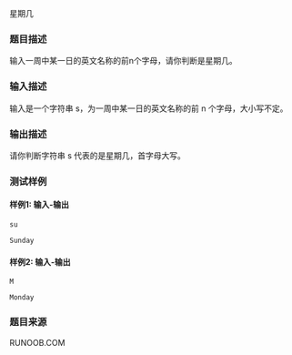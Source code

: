 星期几

### 题目描述

输入一周中某一日的英文名称的前n个字母，请你判断是星期几。

### 输入描述

输入是一个字符串 s，为一周中某一日的英文名称的前 n 个字母，大小写不定。

### 输出描述

请你判断字符串 s 代表的是星期几，首字母大写。

### 测试样例

#### 样例1: 输入-输出

```
su
```

```
Sunday
```

#### 样例2: 输入-输出

```
M
```

```
Monday
```

### 题目来源

RUNOOB.COM